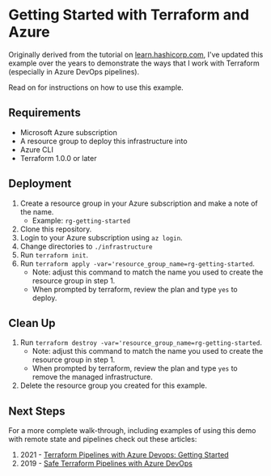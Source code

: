 # Getting Started with Terraform and Azure

Originally derived from the tutorial on [learn.hashicorp.com][1], I've updated this example over the years to demonstrate the ways that I work with Terraform (especially in Azure DevOps pipelines).

Read on for instructions on how to use this example.

## Requirements

- Microsoft Azure subscription
- A resource group to deploy this infrastructure into
- Azure CLI
- Terraform 1.0.0 or later

## Deployment

1. Create a resource group in your Azure subscription and make a note of the name. 
    - Example: `rg-getting-started`
1. Clone this repository.
1. Login to your Azure subscription using `az login`.
1. Change directories to `./infrastructure`
1. Run `terraform init`.
1. Run `terraform apply -var='resource_group_name=rg-getting-started`.
    - Note: adjust this command to match the name you used to create the resource group in step 1.
    - When prompted by terraform, review the plan and type `yes` to deploy.

## Clean Up

1. Run `terraform destroy -var='resource_group_name=rg-getting-started`.
    - Note: adjust this command to match the name you used to create the resource group in step 1.
    - When prompted by terraform, review the plan and type `yes` to remove the managed infrastructure.
1. Delete the resource group you created for this example.

## Next Steps

For a more complete walk-through, including examples of using this demo with remote state and pipelines check out these articles:

1. 2021 - [Terraform Pipelines with Azure Devops: Getting Started][3]
1. 2019 - [Safe Terraform Pipelines with Azure DevOps][2]

[1]: https://learn.hashicorp.com/collections/terraform/azure-get-started
[2]: http://jamesrcounts.com/2019/10/14/azdo-safe-terraform-pipelines.html
[3]: http://jamesrcounts.com/2021/07/07/terraform-pipelines-with-azure-devops.html